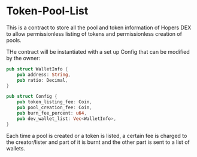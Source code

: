 # Token-Pool-List

This is a contract to store all the pool and token information of Hopers DEX to allow permissionless listing of tokens and permissionless creation of pools.

THe contract will be instantiated with a set up Config that can be modified by the owner:

```rust
pub struct WalletInfo {
    pub address: String,
    pub ratio: Decimal,
}

pub struct Config {
    pub token_listing_fee: Coin,
    pub pool_creation_fee: Coin,
    pub burn_fee_percent: u64,
    pub dev_wallet_list: Vec<WalletInfo>, 
}
```

Each time a pool is created or a token is listed, a certain fee is charged to the creator/lister and part of it is burnt and the other part is sent to a list of wallets.